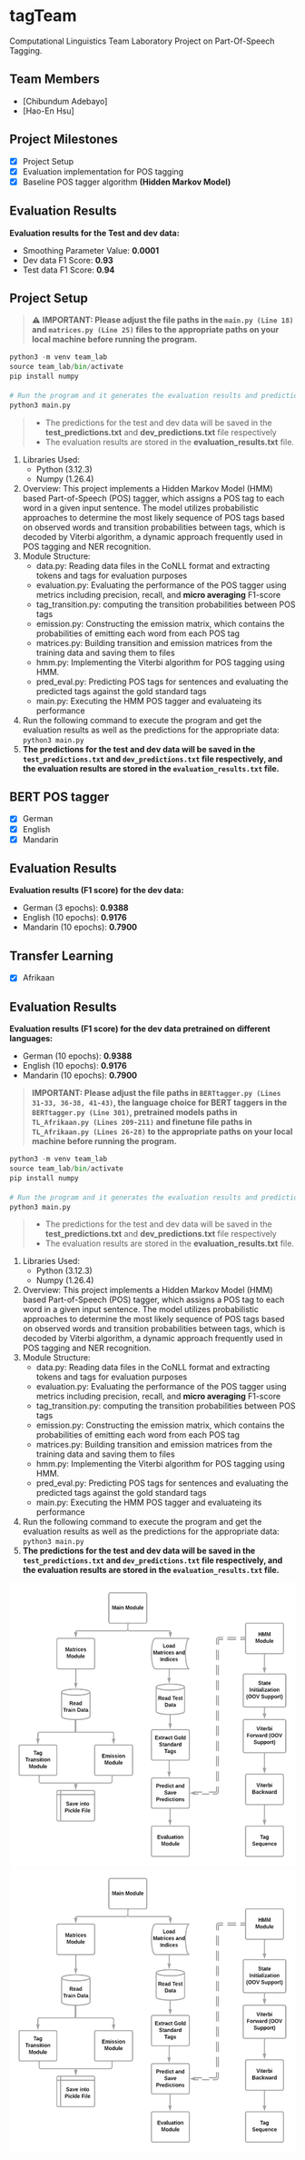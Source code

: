 # tagTeam

Computational Linguistics Team Laboratory Project on Part-Of-Speech Tagging.

## Team Members

- [Chibundum Adebayo]
- [Hao-En Hsu]

## Project Milestones

- [x] Project Setup
- [x] Evaluation implementation for POS tagging
- [x] Baseline POS tagger algorithm **(Hidden Markov Model)**

## Evaluation Results

**Evaluation results for the Test and dev data:**

- Smoothing Parameter Value: **0.0001**
- Dev data F1 Score: **0.93**
- Test data F1 Score: **0.94**

## Project Setup

> :warning: **IMPORTANT: Please adjust the file paths in the `main.py (Line 18)` and `matrices.py (Line 25)` files to the appropriate paths on your local machine before running the program.**

```python
python3 -m venv team_lab
source team_lab/bin/activate
pip install numpy

# Run the program and it generates the evaluation results and predictions
python3 main.py
```

> - The predictions for the test and dev data will be saved in the **test_predictions.txt** and **dev_predictions.txt** file respectively
> - The evaluation results are stored in the **evaluation_results.txt** file.

1. Libraries Used:
   - Python (3.12.3)
   - Numpy (1.26.4)
2. Overview:
   This project implements a Hidden Markov Model (HMM) based Part-of-Speech (POS) tagger, which assigns a POS tag to each word in a given input sentence. The model utilizes probabilistic approaches to determine the most likely sequence of POS tags based on observed words and transition probabilities between tags, which is decoded by Viterbi algorithm, a dynamic approach frequently used in POS tagging and NER recognition.
3. Module Structure:
   - data.py: Reading data files in the CoNLL format and extracting tokens and tags for evaluation purposes
   - evaluation.py: Evaluating the performance of the POS tagger using metrics including precision, recall, and **micro averaging** F1-score
   - tag_transition.py: computing the transition probabilities between POS tags
   - emission.py: Constructing the emission matrix, which contains the probabilities of emitting each word from each POS tag
   - matrices.py: Building transition and emission matrices from the training data and saving them to files
   - hmm.py: Implementing the Viterbi algorithm for POS tagging using HMM.
   - pred_eval.py: Predicting POS tags for sentences and evaluating the predicted tags against the gold standard tags
   - main.py: Executing the HMM POS tagger and evaluateing its performance
4. Run the following command to execute the program and get the evaluation results as well as the predictions for the appropriate data:
   `python3 main.py`
5. **The predictions for the test and dev data will be saved in the `test_predictions.txt` and `dev_predictions.txt` file respectively, and the evaluation results are stored in the `evaluation_results.txt` file.**

## BERT POS tagger

- [x] German
- [x] English
- [x] Mandarin

## Evaluation Results

**Evaluation results (F1 score) for the dev data:**

- German (3 epochs): **0.9388**
- English (10 epochs): **0.9176**
- Mandarin (10 epochs): **0.7900**

## Transfer Learning

- [x] Afrikaan


## Evaluation Results

**Evaluation results (F1 score) for the dev data pretrained on different languages:**

- German (10 epochs): **0.9388**
- English (10 epochs): **0.9176**
- Mandarin (10 epochs): **0.7900**

> **IMPORTANT: Please adjust the file paths in `BERTtagger.py (Lines 31-33, 36-38, 41-43)`, the language choice for BERT taggers in the `BERTtagger.py (Line 301)`, pretrained models paths in `TL_Afrikaan.py (Lines 209-211)` and finetune file paths in `TL_Afrikaan.py (Lines 26-28)`  to the appropriate paths on your local machine before running the program.**

```python
python3 -m venv team_lab
source team_lab/bin/activate
pip install numpy

# Run the program and it generates the evaluation results and predictions
python3 main.py
```

> - The predictions for the test and dev data will be saved in the **test_predictions.txt** and **dev_predictions.txt** file respectively
> - The evaluation results are stored in the **evaluation_results.txt** file.

1. Libraries Used:
   - Python (3.12.3)
   - Numpy (1.26.4)
2. Overview:
   This project implements a Hidden Markov Model (HMM) based Part-of-Speech (POS) tagger, which assigns a POS tag to each word in a given input sentence. The model utilizes probabilistic approaches to determine the most likely sequence of POS tags based on observed words and transition probabilities between tags, which is decoded by Viterbi algorithm, a dynamic approach frequently used in POS tagging and NER recognition.
3. Module Structure:
   - data.py: Reading data files in the CoNLL format and extracting tokens and tags for evaluation purposes
   - evaluation.py: Evaluating the performance of the POS tagger using metrics including precision, recall, and **micro averaging** F1-score
   - tag_transition.py: computing the transition probabilities between POS tags
   - emission.py: Constructing the emission matrix, which contains the probabilities of emitting each word from each POS tag
   - matrices.py: Building transition and emission matrices from the training data and saving them to files
   - hmm.py: Implementing the Viterbi algorithm for POS tagging using HMM.
   - pred_eval.py: Predicting POS tags for sentences and evaluating the predicted tags against the gold standard tags
   - main.py: Executing the HMM POS tagger and evaluateing its performance
4. Run the following command to execute the program and get the evaluation results as well as the predictions for the appropriate data:
   `python3 main.py`
5. **The predictions for the test and dev data will be saved in the `test_predictions.txt` and `dev_predictions.txt` file respectively, and the evaluation results are stored in the `evaluation_results.txt` file.**

<img src="assets/team_lab_project_structure.png" alt="image" height="500" width="600" >


<img src="assets/team_lab_project_structure.png" alt="image" height="500" width="600" >
